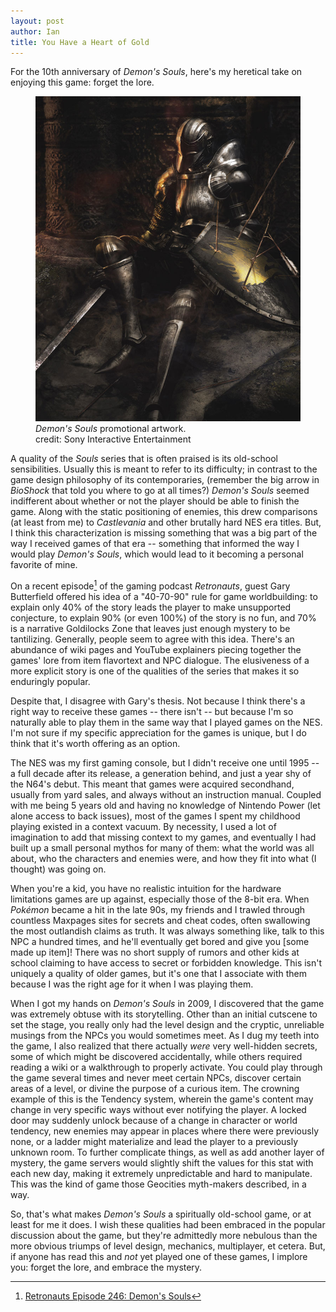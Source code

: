 ```yaml
---
layout: post
author: Ian
title: You Have a Heart of Gold
---
```

For the 10th anniversary of *Demon's Souls*, here's my heretical take
on enjoying this game: forget the lore.

<figure class="figure float-right col-sm-4">
  <img src="/assets/images/des_art.jpeg" class="img-fluid figure-img">
  <figcaption class="figure-caption">
    <em>Demon's Souls</em> promotional artwork.<br>
    credit: Sony Interactive Entertainment
  </figcaption>
</figure>

A quality of the *Souls* series that is often praised is its old-school
sensibilities. Usually this is meant to refer to its difficulty; in contrast to
the game design philosophy of its contemporaries, (remember the big arrow in
*BioShock* that told you where to go at all times?) *Demon's Souls* seemed
indifferent about whether or not the player should be able to finish the game.
Along with the static positioning of enemies, this drew comparisons (at least
from me) to *Castlevania* and other brutally hard NES era titles. But, I think
this characterization is missing something that was a big part of the way I
received games of that era -- something that informed the way I would play
*Demon's Souls*, which would lead to it becoming a personal favorite of mine.

On a recent episode[^1] of the gaming podcast *Retronauts*, guest Gary
Butterfield offered his idea of a "40-70-90" rule for game worldbuilding: to
explain only 40% of the story leads the player to make unsupported conjecture,
to explain 90% (or even 100%) of the story is no fun, and 70% is a narrative
Goldilocks Zone that leaves just enough mystery to be tantilizing. Generally,
people seem to agree with this idea. There's an abundance of wiki pages and
YouTube explainers piecing together the games' lore from item flavortext and
NPC dialogue. The elusiveness of a more explicit story is one of the qualities
of the series that makes it so enduringly popular.

Despite that, I disagree with Gary's thesis. Not because I think there's a
right way to receive these games -- there isn't -- but because I'm so naturally
able to play them in the same way that I played games on the NES. I'm not sure
if my specific appreciation for the games is unique, but I do think that it's
worth offering as an option.

The NES was my first gaming console, but I didn't receive one until 1995 -- a
full decade after its release, a generation behind, and just a year shy of the
N64's debut. This meant that games were acquired secondhand, usually from yard
sales, and always without an instruction manual. Coupled with me being 5 years
old and having no knowledge of Nintendo Power (let alone access to back
issues), most of the games I spent my childhood playing existed in a context
vacuum. By necessity, I used a lot of imagination to add that missing context
to my games, and eventually I had built up a small personal mythos for many of
them: what the world was all about, who the characters and enemies were, and
how they fit into what (I thought) was going on.

When you're a kid, you have no realistic intuition for the hardware limitations
games are up against, especially those of the 8-bit era.  When *Pok&#233;mon*
became a hit in the late 90s, my friends and I trawled through countless
Maxpages sites for secrets and cheat codes, often swallowing the most
outlandish claims as truth. It was always something like, talk to this NPC a
hundred times, and he'll eventually get bored and give you [some made up item]!
There was no short supply of rumors and other kids at school claiming to have
access to secret or forbidden knowledge. This isn't uniquely a quality of older
games, but it's one that I associate with them because I was the right age for
it when I was playing them.

When I got my hands on *Demon's Souls* in 2009, I discovered that the game was
extremely obtuse with its storytelling. Other than an initial cutscene to set
the stage, you really only had the level design and the cryptic, unreliable
musings from the NPCs you would sometimes meet. As I dug my teeth into the
game, I also realized that there actually *were* very well-hidden secrets, some
of which might be discovered accidentally, while others required reading a wiki
or a walkthrough to properly activate. You could play through the game several
times and never meet certain NPCs, discover certain areas of a level, or divine
the purpose of a curious item. The crowning example of this is the Tendency
system, wherein the game's content may change in very specific ways without
ever notifying the player.  A locked door may suddenly unlock because of a
change in character or world tendency, new enemies may appear in places where
there were previously none, or a ladder might materialize and lead the player
to a previously unknown room. To further complicate things, as well as add
another layer of mystery, the game servers would slightly shift the values for
this stat with each new day, making it extremely unpredictable and hard to
manipulate. This was the kind of game those Geocities myth-makers described, in
a way.
 
So, that's what makes *Demon's Souls* a spiritually old-school game, or at
least for me it does. I wish these qualities had been embraced in the popular
discussion about the game, but they're admittedly more nebulous than the more
obvious triumps of level design, mechanics, multiplayer, et cetera. But, if
anyone has read this and *not* yet played one of these games, I implore you:
forget the lore, and embrace the mystery.

[^1]: <a href="https://retronauts.com/article/1313/retronauts-episode-246-demons-souls">Retronauts Episode 246: Demon's Souls</a>
